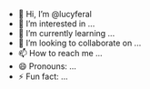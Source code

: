 - 👋 Hi, I’m @lucyferal
- 👀 I’m interested in ...
- 🌱 I’m currently learning ...
- 💞️ I’m looking to collaborate on ...
- 📫 How to reach me ...
- 😄 Pronouns: ...
- ⚡ Fun fact: ...

<!---
lucyferal/lucyferal is a ✨ special ✨ repository because its `README.md` (this file) appears on your GitHub profile.
You can click the Preview link to take a look at your changes.
--->
